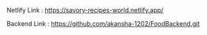 Netlify Link :  https://savory-recipes-world.netlify.app/


Backend Link : https://github.com/akansha-1202/FoodBackend.git
